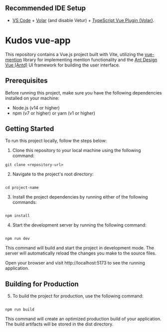## Recommended IDE Setup

- [VS Code](https://code.visualstudio.com/) + [Volar](https://marketplace.visualstudio.com/items?itemName=Vue.volar) (and disable Vetur) + [TypeScript Vue Plugin (Volar)](https://marketplace.visualstudio.com/items?itemName=Vue.vscode-typescript-vue-plugin).

# Kudos vue-app

This repository contains a Vue.js project built with Vite, utilizing the <a href="https://github.com/Akryum/vue-mention">vue-mention</a> library for implementing mention functionality and the <a href="https://antdv.com/components/overview">Ant Design Vue (Antd)</a> UI framework for building the user interface.

## Prerequisites

Before running this project, make sure you have the following dependencies installed on your machine:

- Node.js (v14 or higher)
- npm (v7 or higher) or yarn (v1 or higher)

## Getting Started

To run this project locally, follow the steps below:

1. Clone this repository to your local machine using the following command:

```shell
git clone <repository-url>

```

2. Navigate to the project's root directory:

```shell

cd project-name

```

3. Install the project dependencies by running either of the following commands:

```shell

npm install
```

4. Start the development server by running the following command:

```shell

npm run dev
```

This command will build and start the project in development mode. The server will automatically reload the changes you make to the source files.

Open your browser and visit http://localhost:5173 to see the running application.

## Building for Production

5. To build the project for production, use the following command:

```shell

npm run build
```

This command will create an optimized production build of your application. The build artifacts will be stored in the dist directory.
